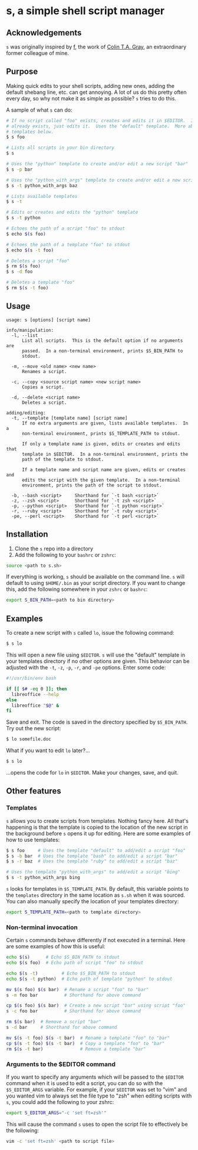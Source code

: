 # s, a simple shell script manager

## Acknowledgements

`s` was originally inspired by [f](https://github.com/colinta/f), the work of
[Colin T.A. Gray](http://colinta.com), an extraordinary former colleague of
mine.

## Purpose

Making quick edits to your shell scripts, adding new ones, adding the default
shebang line, etc. can get annoying.  A lot of us do this pretty often every
day, so why not make it as simple as possible?  `s` tries to do this.

A sample of what `s` can do:

```bash
# If no script called "foo" exists, creates and edits it in $EDITOR.  If "foo"
# already exists, just edits it.  Uses the "default" template.  More about
# templates below.
$ s foo

# Lists all scripts in your bin directory
$ s

# Uses the "python" template to create and/or edit a new script "bar"
$ s -p bar

# Uses the "python_with_args" template to create and/or edit a new script 'baz'
$ s -t python_with_args baz

# Lists available templates
$ s -t

# Edits or creates and edits the "python" template
$ s -t python

# Echoes the path of a script "foo" to stdout
$ echo $(s foo)

# Echoes the path of a template "foo" to stdout
$ echo $(s -t foo)

# Deletes a script "foo"
$ rm $(s foo)
$ s -d foo

# Deletes a template "foo"
$ rm $(s -t foo)
```

## Usage

    usage: s [options] [script name]

    info/manipulation:
      -l, --list
          List all scripts.  This is the default option if no arguments are
          passed.  In a non-terminal environment, prints $S_BIN_PATH to
          stdout.

      -m, --move <old name> <new name>
          Renames a script.

      -c, --copy <source script name> <new script name>
          Copies a script.

      -d, --delete <script name>
          Deletes a script.

    adding/editing:
      -t, --template [template name] [script name]
          If no extra arguments are given, lists available templates.  In a
          non-terminal environment, prints $S_TEMPLATE_PATH to stdout.

          If only a template name is given, edits or creates and edits that
          template in $EDITOR.  In a non-terminal environment, prints the
          path of the template to stdout.

          If a template name and script name are given, edits or creates and
          edits the script with the given template.  In a non-terminal
          environment, prints the path of the script to stdout.

      -b, --bash <script>     Shorthand for `-t bash <script>`
      -z, --zsh <script>      Shorthand for `-t zsh <script>`
      -p, --python <script>   Shorthand for `-t python <script>`
      -r, --ruby <script>     Shorthand for `-t ruby <script>`
      -pe, --perl <script>    Shorthand for `-t perl <script>`

## Installation

1. Clone the `s` repo into a directory
2. Add the following to your `bashrc` or `zshrc`:

```bash
source <path to s.sh>
```

If everything is working, `s` should be available on the command line.  `s`
will default to using `$HOME/.bin` as your script directory.  If you want to
change this, add the following somewhere in your `zshrc` or `bashrc`:

```bash
export S_BIN_PATH=<path to bin directory>
```

## Examples

To create a new script with `s` called `lo`, issue the following
command:

```bash
$ s lo
```

This will open a new file using `$EDITOR`.  `s` will use the "default" template
in your templates directory if no other options are given.  This behavior can be
adjusted with the `-t`, `-z`, `-p`, `-r`, and `-pe` options.  Enter some code:

```bash
#!/usr/bin/env bash

if [[ $# -eq 0 ]]; then
  libreoffice --help
else
  libreoffice "$@" &
fi
```

Save and exit.  The code is saved in the directory specified by `$S_BIN_PATH`.
Try out the new script:

```bash
$ lo somefile.doc
```

What if you want to edit `lo` later?...

```bash
$ s lo
```

...opens the code for `lo` in `$EDITOR`.  Make your changes, save, and quit.

## Other features

### Templates

`s` allows you to create scripts from templates.  Nothing fancy here.  All
that's happening is that the template is copied to the location of the new
script in the background before `s` opens it up for editing.  Here are some
examples of how to use templates:

```bash
$ s foo     # Uses the template "default" to add/edit a script "foo"
$ s -b bar  # Uses the template "bash" to add/edit a script "bar"
$ s -r baz  # Uses the template "ruby" to add/edit a script "baz"

# Uses the template "python_with_args" to add/edit a script "bing"
$ s -t python_with_args bing
```

`s` looks for templates in `$S_TEMPLATE_PATH`.  By default, this variable
points to the `templates` directory in the same location as `s.sh` when it was
sourced.  You can also manually specify the location of your templates
directory:

```bash
export S_TEMPLATE_PATH=<path to template directory>
```

### Non-terminal invocation

Certain `s` commands behave differently if not executed in a terminal.  Here are
some examples of how this is useful:

```bash
echo $(s)      # Echo $S_BIN_PATH to stdout
echo $(s foo)  # Echo path of script "foo" to stdout

echo $(s -t)         # Echo $S_BIN_PATH to stdout
echo $(s -t python)  # Echo path of template "python" to stdout

mv $(s foo) $(s bar)  # Rename a script "foo" to "bar"
s -m foo bar          # Shorthand for above command

cp $(s foo) $(s bar)  # Create a new script "bar" using script "foo"
s -c foo bar          # Shorthand for above command

rm $(s bar)  # Remove a script "bar"
s -d bar     # Shorthand for above command

mv $(s -t foo) $(s -t bar)  # Rename a template "foo" to "bar"
cp $(s -t foo) $(s -t bar)  # Copy a template "foo" to "bar"
rm $(s -t bar)              # Remove a template "bar"
```

### Arguments to the $EDITOR command

If you want to specify any arguments which will be passed to the `$EDITOR`
command when it is used to edit a script, you can do so with the
`$S_EDITOR_ARGS` variable.  For example, if your `$EDITOR` was set to "vim" and
you wanted vim to always set the file type to "zsh" when editing scripts with
`s`, you could add the following to your zshrc:

```bash
export S_EDITOR_ARGS="-c 'set ft=zsh'"
```

This will cause the command `s` uses to open the script file to effectively be
the following:

```bash
vim -c 'set ft=zsh' <path to script file>
```
